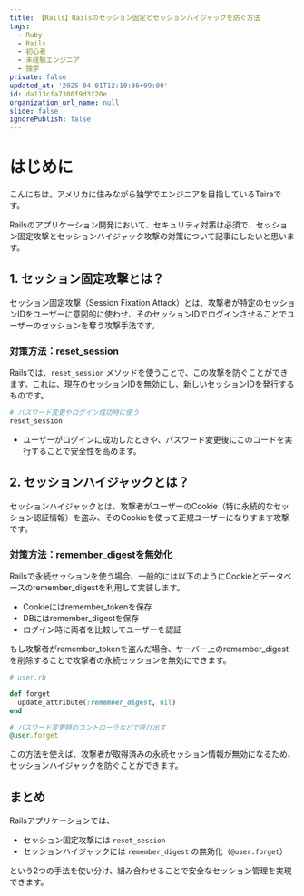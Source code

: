 ```yaml
---
title: 【Rails】Railsのセッション固定とセッションハイジャックを防ぐ方法
tags:
  - Ruby
  - Rails
  - 初心者
  - 未経験エンジニア
  - 独学
private: false
updated_at: '2025-04-01T12:10:36+09:00'
id: da113cfa7300f9d3f20e
organization_url_name: null
slide: false
ignorePublish: false
---
```

# はじめに

こんにちは。アメリカに住みながら独学でエンジニアを目指しているTairaです。

Railsのアプリケーション開発において、セキュリティ対策は必須で、セッション固定攻撃とセッションハイジャック攻撃の対策について記事にしたいと思います。

## 1. セッション固定攻撃とは？

セッション固定攻撃（Session Fixation Attack）とは、攻撃者が特定のセッションIDをユーザーに意図的に使わせ、そのセッションIDでログインさせることでユーザーのセッションを奪う攻撃手法です。

### 対策方法：reset_session

Railsでは、`reset_session` メソッドを使うことで、この攻撃を防ぐことができます。これは、現在のセッションIDを無効にし、新しいセッションIDを発行するものです。

```ruby
# パスワード変更やログイン成功時に使う
reset_session
```

- ユーザーがログインに成功したときや、パスワード変更後にこのコードを実行することで安全性を高めます。

## 2. セッションハイジャックとは？

セッションハイジャックとは、攻撃者がユーザーのCookie（特に永続的なセッション認証情報）を盗み、そのCookieを使って正規ユーザーになりすます攻撃です。

### 対策方法：remember_digestを無効化

Railsで永続セッションを使う場合、一般的には以下のようにCookieとデータベースのremember_digestを利用して実装します。

- Cookieにはremember_tokenを保存
- DBにはremember_digestを保存
- ログイン時に両者を比較してユーザーを認証

もし攻撃者がremember_tokenを盗んだ場合、サーバー上のremember_digestを削除することで攻撃者の永続セッションを無効にできます。

```ruby
# user.rb

def forget
  update_attribute(:remember_digest, nil)
end

# パスワード変更時のコントローラなどで呼び出す
@user.forget
```

この方法を使えば、攻撃者が取得済みの永続セッション情報が無効になるため、セッションハイジャックを防ぐことができます。

## まとめ

Railsアプリケーションでは、

- セッション固定攻撃には `reset_session`
- セッションハイジャックには `remember_digest` の無効化（`@user.forget`）

という2つの手法を使い分け、組み合わせることで安全なセッション管理を実現できます。
